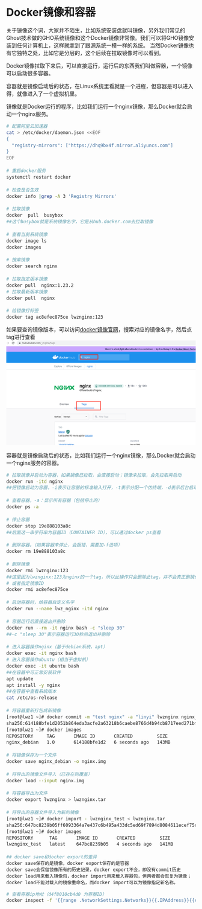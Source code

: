 # Docker镜像和容器
关于镜像这个词，大家并不陌生，比如系统安装盘就叫镜像，另外我们常见的Ghost技术做的GHO系统镜像和这个Docker镜像非常像。我们可以将GHO镜像安装到任何计算机上，这样就拿到了跟源系统一模一样的系统。
当然Docker镜像也有它独特之处，比如它是分层的，这个后续在拉取镜像时可以看到。

Docker镜像拉取下来后，可以直接运行，运行后的东西我们叫做容器，一个镜像可以启动很多容器。

容器就是镜像启动后的状态，在Linux系统里看就是一个进程，但容器是可以进入得，就像进入了一个虚拟机里。


镜像就是Docker运行的程序，比如我们运行一个nginx镜像，那么Docker就会启动一个nginx服务。
```bash
# 配置阿里云加速器
cat > /etc/docker/daemon.json <<EOF
{
  "registry-mirrors": ["https://dhq9bx4f.mirror.aliyuncs.com"]
}
EOF

# 重启docker服务
systemctl restart docker

# 检查是否生效
docker info |grep -A 3 'Registry Mirrors'

# 拉取镜像
docker  pull  busybox
##这个busybox就是系统镜像名字，它是从hub.docker.com去拉取镜像

# 查看当前系统镜像
docker image ls
docker images

# 搜索镜像
docker search nginx

# 拉取指定版本镜像
docker pull  nginx:1.23.2
# 拉取最新版本镜像
docker pull  nginx

# 给镜像打标签
docker tag ac8efec875ce lwznginx:123
```
如果要查询镜像版本，可以访问[docker镜像官网](https://hub.docker.com/)，搜索对应的镜像名字，然后点tag进行查看  
![](./5.png)  


容器就是镜像启动后的状态，比如我们运行一个nginx镜像，那么Docker就会启动一个nginx服务的容器。
```bash
# 拉取镜像并启动为容器，如果镜像已拉取，会直接启动；镜像未拉取，会先拉取再启动
docker run -itd nginx
##把镜像启动为容器，-i表示让容器的标准输入打开，-t表示分配一个伪终端，-d表示后台启动，要把-i -t -d 放到镜像名字前面

# 查看容器，-a：显示所有容器（包括停止的）
docker ps -a

# 停止容器
docker stop 19e888103a8c
##后面这一串字符串为容器ID（CONTAINER ID），可以通过docker ps查看

# 删除容器。（如果容器未停止，会报错，需要加-f选项）
docker rm 19e888103a8c

# 删除镜像
docker rmi lwznginx:123
##这里因为lwznginx:123为nginx的一个tag，所以此操作只会删除此tag，并不会真正删镜像，如果该镜像没有tag，则直接删除镜像
# 或者指定镜像ID
docker rmi ac8efec875ce

# 启动容器时，给容器自定义名字
docker run --name lwz_nginx -itd nginx

# 容器运行后直接退出并删除
docker run --rm -it nginx bash -c "sleep 30"
##-c "sleep 30"表示容器运行30秒后退出并删除

# 进入容器操作nginx（基于debian系统，apt）
docker exec -it nginx bash
# 进入容器操作ubuntu（相当于虚拟机）
docker exec -it ubuntu bash
##在容器中可正常安装软件
apt update
apt install -y nginx
##在容器中查看系统版本
cat /etc/os-release

# 将容器重新打包成新镜像
[root@lwz1 ~]# docker commit -m "test nginx" -a "linyi" lwznginx nginx_debian:1.0
sha256:614188bfe1d2051b864eda3acfe2a63218b6caebe8766d4b94cb8717eed271bf
[root@lwz1 ~]# docker images
REPOSITORY     TAG       IMAGE ID       CREATED         SIZE
nginx_debian   1.0       614188bfe1d2   6 seconds ago   143MB

# 将镜像保存为一个文件
docker save nginx_debian -o nginx.img

# 将导出的镜像文件导入（已存在则覆盖）
docker load --input nginx.img

# 将容器导出为文件
docker export lwznginx > lwznginx.tar

# 将导出的容器文件导入为新的镜像
[root@lwz1 ~]# docker import - lwznginx_test < lwznginx.tar
sha256:647bc8239b05ff6093364a7e437c6b495a433dc5ed69f7894d8084611ecef75c
[root@lwz1 ~]# docker images
REPOSITORY      TAG       IMAGE ID       CREATED         SIZE
lwznginx_test   latest    647bc8239b05   4 seconds ago   141MB

## docker save和docker export的差异
docker save保存的是镜像，docker export保存的是容器
docker save会保留镜像所有的历史记录，docker export不会，即没有commit历史
docker load用来载入镜像包，docker import用来载入容器包，但两者都会恢复为镜像；
docker load不能对载入的镜像重命名，而docker import可以为镜像指定新名称。
```
```bash
# 查看容器ip地址（d4f8010cb4d0 为容器ID）
docker inspect -f '{{range .NetworkSettings.Networks}}{{.IPAddress}}{{end}}' d4f8010cb4d0
```
